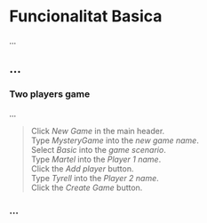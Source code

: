 # Funcionalitat Basica

...

## ...

### Two players game

...

 > Click _New Game_ in the main header.  
 > Type _MysteryGame_ into the _new game name_.    
 > Select _Basic_ into the _game scenario_.  
 > Type _Martel_ into the _Player 1 name_.  
 > Click the _Add player_ button.  
 > Type _Tyrell_ into the _Player 2 name_.  
 > Click the _Create Game_ button.
 <!-- SNAPSHOT status=200 -->

### ...
